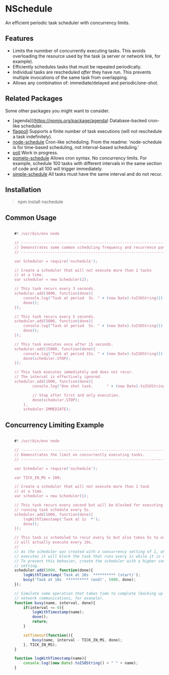 NSchedule
=========

An efficient periodic task scheduler with concurrency limits.

Features
--------

* Limits the nunmber of concurrently executing tasks. This avoids overloading
  the resource used by the task (a server or network link, for example).
* Efficiently schedules tasks that must be repeated periodically.
* Individual tasks are rescheduled _after_ they have run. This prevents multiple
  invocations of the same task from overlapping.
* Allows any combination of: immediate/delayed and periodic/one-shot.

Related Packages
----------------

Some other packages you might want to consider.
* [agenda]((https://npmjs.org/package/agenda)
  Database-backed cron-like scheduler.
* [flagpoll](https://npmjs.org/package/flagpoll)
  Supports a finite number of task executions (will not reschedule a task
  indefinitely).
* [node-schedule](https://npmjs.org/package/node-schedule)
  Cron-like scheduling. From the readme: 'node-schedule is for time-based
  scheduling, not interval-based scheduling.'
* [poll](https://npmjs.org/package/poll)
  Work in progress.
* [pomelo-schedule](https://npmjs.org/package/pomelo-schedule)
  Allows cron syntax. No concurrency limits. For example, schedule 100 tasks
  with different intervals in the same section of code and all 100 will trigger
  immediately.
* [simple-schedule](https://npmjs.org/package/simple-schedule)
  All tasks must have the same interval and do not recur.

Installation
------------

> npm install nschedule

Common Usage
------------

````JavaScript

    #! /usr/bin/env node

    // ---------------------------------------------------------------------------
    // Demonstrates some common scheduling frequency and recurrence patterns.
    // ---------------------------------------------------------------------------

    var Scheduler = require('nschedule');

    // Create a scheduler that will not execute more than 2 tasks
    // at a time.
    var scheduler = new Scheduler(2);

    // This task recurs every 3 seconds.
    scheduler.add(3000, function(done){
        console.log("Task at period  3s. " + (new Date).toISOString());
        done();
    });

    // This task recurs every 5 seconds.
    scheduler.add(5000, function(done){
        console.log("Task at period  5s. " + (new Date).toISOString());
        done();
    });

    // This task executes once after 15 seconds.
    scheduler.add(15000, function(done){
        console.log("Task at period 15s. " + (new Date).toISOString());
        done(scheduler.STOP);
    });

    // This task executes immediately and does not recur.
    // The interval is effectively ignored.
    scheduler.add(1000, function(done){
            console.log("One shot task.      " + (new Date).toISOString());

            // Stop after first and only execution.
            done(scheduler.STOP);
        },
        scheduler.IMMEDIATE);

````

Concurrency Limiting Example
----------------------------

````JavaScript

    #! /usr/bin/env node

    // ---------------------------------------------------------------------------
    // Demonstrates the limit on concurrently executing tasks.
    // ---------------------------------------------------------------------------

    var Scheduler = require('nschedule');

    var TICK_IN_MS = 100;

    // Create a scheduler that will not execute more than 1 task
    // at a time.
    var scheduler = new Scheduler(1);

    // This task recurs every second but will be blocked for executing by the long
    // running task schedule every 5s.
    scheduler.add(1000, function(done){
        logWithTimestamp('Task at 1s  *');
        done();
    });

    // This task is scheduled to recur every 5s but also takes 5s to execute, so it
    // will actually execute every 10s.
    //
    // As the scheduler was created with a concurrency setting of 1, when this task
    // executes it will block the task that runs every 1s while it is executing.
    // To prevent this behavior, create the scheduler with a higher concurrency
    // setting.
    scheduler.add(5000, function(done){
        logWithTimestamp('Task at 10s  ********** (start)');
        busy('Task at 10s  ********** (end)', 5000, done);
    });

    // Simulate some operation that takes time to complete (backing up a database or
    // network communications, for exanple).
    function busy(name, interval, done){
        if(interval <= 0){
            logWithTimestamp(name);
            done();
            return;
        }

        setTimeout(function(){
            busy(name, interval - TICK_IN_MS, done);
        }, TICK_IN_MS);
    }

    function logWithTimestamp(name){
        console.log((new Date).toISOString() + " " + name);   
    }

````
